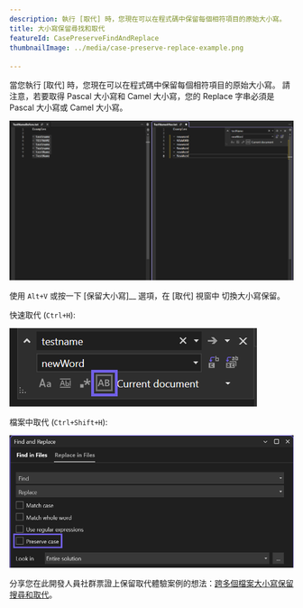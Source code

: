 ```yaml
---
description: 執行 [取代] 時，您現在可以在程式碼中保留每個相符項目的原始大小寫。
title: 大小寫保留尋找和取代
featureId: CasePreserveFindAndReplace
thumbnailImage: ../media/case-preserve-replace-example.png

---
```



當您執行 [取代] 時，您現在可以在程式碼中保留每個相符項目的原始大小寫。 請注意，若要取得 Pascal 大小寫和 Camel 大小寫，您的 Replace 字串必須是 Pascal 大小寫或 Camel 大小寫。 

![大小寫保留尋找和取代](../media/case-preserve-replace-example.png "大小寫保留尋找和取代")

使用 `Alt+V` 或按一下 [保留大小寫]__ 選項，在 [取代] 視窗中 切換大小寫保留。 

快速取代 (`Ctrl+H`):

![使用規則運算式右邊的保留大小寫圖示](../media/case-preserve-replace-quick-replace-highlighted.png "大小寫保留快速取代")

檔案中取代 (`Ctrl+Shift+H`): 

![使用規則運算式下方的保留大小寫核取方塊](../media/case-preserve-replace-replace-in-files-highlighted.png "檔案中的大小寫保留取代")

分享您在此開發人員社群票證上保留取代體驗案例的想法：[跨多個檔案大小寫保留搜尋和取代](https://developercommunity.visualstudio.com/t/case-preserving-search-replace/580810)。
